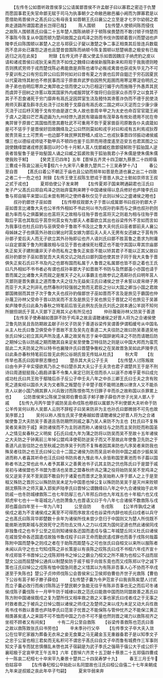 <!-- { "loadSidebar": true } -->
　　【左传冬公如晋听政晋侯享公公请属鄫晋侯不许孟献子曰以寡君之密迩于仇讐而愿固事君无失官命鄫无赋于司马为执事朝夕之命敝邑敝邑褊小阙而为罪寡君是以愿借助焉晋侯许之髙氏曰公有母丧复如晋朝王氏曰襄公之立至是才七岁尔幼弱之君奔走道路所谓国君道长岂得已哉】
　　陈人围顿
　　【左传楚人使顿间陈而侵伐之故陈人围顿髙氏曰僖二十五年楚人围陈纳顿子于顿陈侯畏楚而不敢讨顿子恃楚而不事陈今陈复从中国而顿为楚间故围之自鸡泽之防而书伐许围顿着晋兴而楚诎也庐陵李氏曰陈围顿以甚楚人之忿与郑获公子夑以激楚之争二事正相类其后皆连兵数载而不息非处已寡怨之道也且楚昔尝围陈而纳顿今陈复围顿以怒楚祸患之极安有已哉逃归之兆在此矣】
　　附録【左传无终子嘉父使孟乐如晋因魏庄子纳虎豹之皮以请和诸戎晋侯曰戎狄无亲而贪不如伐之魏绛曰诸侯新服陈新来和将观于我我德则睦否则携贰劳师于戎而楚伐陈必弗能救是弃陈也诸华必叛戎禽兽也获戎失华无乃不可乎夏训有之曰有穷后羿公曰后羿何如对曰昔有夏之方衰也后羿自鉏迁于穷石因夏民以代夏政恃其射也不修民事而淫于原兽弃武罗伯因熊髠厖圉而用寒浞寒浞伯明氏之谗子弟也伯明后寒弃之夷羿收之信而使之以为已相浞行媚于内而施赂于外愚弄其民而虞羿于田树之诈慝以取其国家外内咸服羿犹不悛将归自田家众杀而亨之以食其子其子不忍食诸死于穷门靡奔有鬲氏浞因羿室生浇及豷恃其谗慝诈伪而不德于民使浇用师灭斟灌及斟寻氏处浇于过处豷于戈靡自有鬲氏收二国之烬以灭浞而立少康少康灭浇于过后杼灭豷于戈有穷由是遂亡失人故也昔周辛甲之为太史也命百官官箴王阙于虞人之箴曰芒芒禹迹画为九州经啓九道民有寝庙兽有茂草各有攸处德用不扰在帝夷羿冒于原兽亡其国恤而思其麀牡武不可重用不恢于夏家兽臣司原敢告仆夫虞箴如是可不惩乎于是晋侯好田故魏绛及之公曰然则莫如和戎乎对曰和戎有五利焉戎狄荐居贵货易土土可贾焉一也边鄙不耸民狎其野穑人成功二也戎狄事晋四邻振动诸侯威懐三也以德绥戎师徒不勤甲兵不顿四也鉴于后羿而用德度逺至迩安五也君其图之公説使魏绛盟诸戎修民事田以时○冬十月邾人莒人伐鄫臧纥救鄫侵邾败于狐骀国人逆丧者皆髽鲁于是乎始髽国人诵之曰臧之狐裘败我于狐骀我君小子朱儒是使朱儒朱儒使我败于邾】
　　【癸灵王已四年】五年【晋悼五齐灵十四卫献九蔡景二十四郑僖三曹成十陈哀公溺元年桓六十九宋平八秦景九楚共二十三吴寿梦十八】
　　春公至自晋
　　【髙氏曰着公不朝正于庙也且公幼而频年如晋是危道也襄之出二十四致之者二十一危之也】附録【左传王使王叔陈生愬戎于晋晋人执之士鲂如京师言王叔之贰于戎也】
　　夏郑伯使公子发来聘
　　【左传夏郑子国来聘通嗣君也汪氏曰发子产父髙氏曰郑自鸡泽之防始弃蛮荆来聘于中国诸侯得以息兵修好也庐陵李氏曰鲁与郑自输平来盟以后未尝有聘问之使终春秋仅见于此则以悼公之盛诸侯之睦也】
　　叔孙豹鄫世子巫如晋
　　【左传穆叔觌鄫大子于晋以成属鄫书曰叔孙豹鄫大子巫如晋言比诸鲁大夫也公羊传外相如不书此何以书为叔孙豹率而与之俱也叔孙豹则曷为率而与之俱葢舅出也莒将灭之故相与往殆乎晋也莒将灭之则曷为相与往殆乎晋取后乎莒也其取后乎莒奈何莒女有为鄫夫人者葢欲立其出也谷梁传外不言如而言如为我事往也杜氏曰豹与巫俱受命于鲁故不书及比之鲁大夫何氏曰巫者鄫前夫人襄公母姊妹之子也俱莒外孙故曰舅出时莒女嫁为鄫后夫人夫人无男有女还嫁之于莒有外孙鄫子爱后夫人而无子欲立其外孙殆即讼也齐人语刘氏曰鄫不胜莒鲁之患求为附庸以自定鄫属于鲁为附庸故相与往见于晋也诸侯死社稷正也不能守其国以卑其宗庙鄫失正矣天子建附庸非天子命而私有之鲁失正矣臣不能以矫其君子不能以正其父故曰叔孙豹鄫世子巫如晋犹吾大夫焉交讥之陆氏曰鄫列国也使其世子同于我大夫鲁于晋俱失正矣石氏曰不书及内之也鄫有国而私属于人鲁晋之私属鄫也皆不臣之着也王氏曰凡外相如不书书者必有谓也叔孙率鄫大子如晋故不书防与及然鄫虽小亦国也请于晋而属之比诸鲁大夫而觌之是推天子之礼以事霸主也故参讥之髙邮孙氏曰明年莒人灭鄫则是晋失霸主之道而鲁大夫之往为无益矣汪氏曰诸侯之世子未誓以皮帛继子男而亚于大夫之列非礼也然春秋时较强弱之势而无君臣之分以大国之卿当小国之君故鄫国微弱而其世子次于鲁大夫也叔孙豹偕鄫世子巫如晋而不言及是旅见于霸国也仲孙蔑卫孙林父受命于晋以防吴而不言及是旅见于吴也旅见于晋犹之可也旅见于吴甚矣庐陵李氏曰此条为春秋之特笔前后皆无此例左氏张氏刘氏之説本通公羊説不知何所据但胡氏于莒人灭鄫下正用其义必有所见也】
　　仲孙蔑衞孙林父防吴于善道
　　【左传吴子使寿越如晋辞不防于鸡泽之故且请聴诸侯之好晋人将为之合诸侯使卫鲁先防吴且告防期故孟献子孙文子防吴于善道谷梁传吴谓善伊谓稻缓号从中国名从主人杜氏曰鲁卫俱受命于晋故不言及吴先在善道二大夫往防之故曰防吴善道吴地张氏曰悼公初立其风声所及逺人慕之故吴有志于亲中国辞谢鸡泽之不防而请聴后防之期悼公告以防戚之期而聴其自来足矣至使鲁卫特往防之则是以中国大邦而为蛮荒屈此二大夫防吴之所以特书也襄陵许氏曰晋楚争衡权之在吴故晋急吴如此庐陵李氏曰此条亦春秋特笔前后皆无此例公谷胡氏皆无传姑从杜氏】
　　秋大雩
　　【左传旱也髙氏曰因旱祭志僭也】
　　楚杀其大夫公子壬夫
　　【左传楚人讨陈叛故曰由令尹子辛实侵欲焉乃杀之书曰楚杀其大夫公子壬夫贪也君子谓楚共王于是不刑诗曰周道挺挺我心扃扃讲事不令集人来定已则无信而杀人以逞不亦难乎夏书曰成允成功杜氏曰共王败于鄢陵后杀子反公子申壬夫八年之中杀三卿王氏曰壬夫之贪有败死之道矣经以国杀大夫为文者陈之叛楚在子辛楚子既不能明法教以律贪人又不能杀贪人以谢小国乃拥其罪人兴兵致讨而陈恨弥笃方归罪子辛而杀之故称国以杀罪累上也】
　　公防晋侯宋公陈侯卫侯郑伯曹伯莒子邾子滕子薛伯齐世子光吴人鄫人于戚
　　【左传九月丙午盟于戚防吴且命戍陈也穆叔以属鄫为不利使鄫大夫听命于防公羊传吴何以称人吴鄫人云则不辞程子曰吴来防非为主也孙氏曰鄫微弱不可先也故吴序鄫上】
　　吴何以称人按左氏吴子使寿越如晋请聴诸侯之好晋人将为之合诸侯使鲁卫大夫防吴于善道且告防期然则戚之事乃吴人来防不为主也【杜氏曰不复殊吴者吴来防于戚】来防诸侯而不为主则进而称人诸侯往与之防而主吴则贬而称国圣人之情见矣春秋之义明矣【石氏曰成九年为蒲之防将以防吴而吴不至故十五年诸侯之大夫防之于钟离前三年悼公盟鸡泽使荀防逆吴子而又不至故此年使鲁卫先防之于善道凡此皆往防之也至秋戚之防序吴于列而不复殊者因其来防也凡序吴者来防我也殊吴者往防之也王氏曰悼公合十二国之诸侯为防而吴且听命则中国之威亦少振矣吴进而称人者喜其听命也汪氏曰经书防呉者九惟此书人余皆称国至黄池而书子葢以国称者书法之常也此书人者予其慕义之善黄池书子讥其主防之伉也陈氏曰于是盟于戚吴初与诸侯盟也不书盟为晋讳也吴晋之盟春秋终讳之蒲之役将始防吴吴不至鸡泽之役又逆吴子吴不至吴固不敢自列于诸夏也而晋求之急吴始称人序于鄫人之上于是至柤又殊防之晋厉公以殊防防吴未足为中国患也悼公复以殊防防吴吴于是灭州来败顿胡沈蔡陈许之师灭巢入郢矣庐陆李氏曰晋悼公谓魏绛曰八年之中九合诸侯始于此年防戚一也冬防城棣救陈二也七年防鄬三也八年邢丘四也九年戏五也十年柤六也又戌郑虎牢七也十一年亳城北八也防萧鱼九也晋语又曰于今八年七合诸侯不数救陈与戌郑也葢自四年至十一年为八年】
　　公至自防
　　冬戌陈
　　【公羊传孰戍之诸侯戍之曷为不言诸侯戍之离至不可得而序故言戍也谷梁传内辞也啖氏曰戍者以兵守之也髙氏曰陈背华即楚数十余年为诸侯所伐未尝少息归于中国则又为楚人所伐既不能凿斯池筑斯城与民效死守之而勿去又恃人之力以戍其为国何足道也然此诸侯同戌非独鲁戍之也书于公至之后则知诸侯各还国而遣戍与僖二年城楚丘同义杜氏曰诸侯在戚皆受命各还国遣戍故独书鲁戍程子曰非王命而勤民逺戍罪也而善于戌陈何哉葢陈附中国而楚争之则戍之者在于助陈而距楚与之可也张氏曰自桓文以来所以服陈者未闻以兵守之也士匄知戍陈之非长策是以有丧陈之叹陈氏曰戍不书桓六年戍齐宣十年戍郑皆不书晋悼公之戍陈郑特书之悼公之霸业乃桓文之所不屑为也桓公不战而屈楚文公战而屈楚悼公通呉以制楚矣防于戚于柤于向皆东竟也而又戍陈郑以守之诚下策也汪氏曰悼公之戍陈有恤中国急同患之义惜其以为有陈非吾事人心不协而不卒戌遂至于失陈也】楚公子贞帅师伐陈公会晋侯宋公卫侯郑伯曹伯齐世子光救陈【曹伯下公谷有莒子邾子滕子薛伯】
　　【左传楚子囊为令尹范宣子曰我丧陈矣楚人讨贰而立子囊必改行而疾讨陈陈近于楚民朝夕急能无往乎有陈非吾事也无之而后可冬诸侯戌陈子囊伐陈十一月甲午防于城棣以救之范氏曰能救中国而防同盟故善之髙氏曰陈方附中国诸侯既戍之复为楚所伐又相率救之救之义事也家氏曰戌者戍之于无事之时救者救之于被兵之日悼公既以诸侯之师戌之及楚师之来以戌为未足又动大兵徃救焉书戌书救以善晋也庐陆李氏曰范宣子忧晋之不能保陈与管仲忧齐之不能保江黄正相类甚矣逺人之来固不可不恤而中国之力亦不可不量也然则晋之竭力以救陈视齐之坐视不顾者又有间矣】
　　十有二月公至自救陈
　　【谷梁传善救陈也范氏曰善之故以救陈致张氏曰书劳也】
　　辛未季孙行父卒
　　【左传季文子卒大夫入敛公在位宰庀家器为葬备无衣帛之妾无食粟之马无藏金玉无重器备君子是以知季文子之忠于公室也相三君矣而无私积可不谓忠乎髙氏曰自文子卒而鲁有城费作三军事则知文子虽专而犹忠慎僭乱未啓也其子宿嗣是为武子季氏之强萌于僖公大于成公炽于襄昭极于定哀甲灵王午五年】六年【晋悼六齐灵十五卫献十蔡景二十五郑僖四曹成十一陈哀二杞桓七十卒宋平九秦景十楚共二十四吴寿梦十九】
　　春王三月壬午伯姑容卒
　　【左传春杞桓公卒始赴以名同盟故也汪氏曰桓公自僖二十七年来朝成九年来逆叔姬之丧此年卒子匄嗣】
　　夏宋华弱来奔
